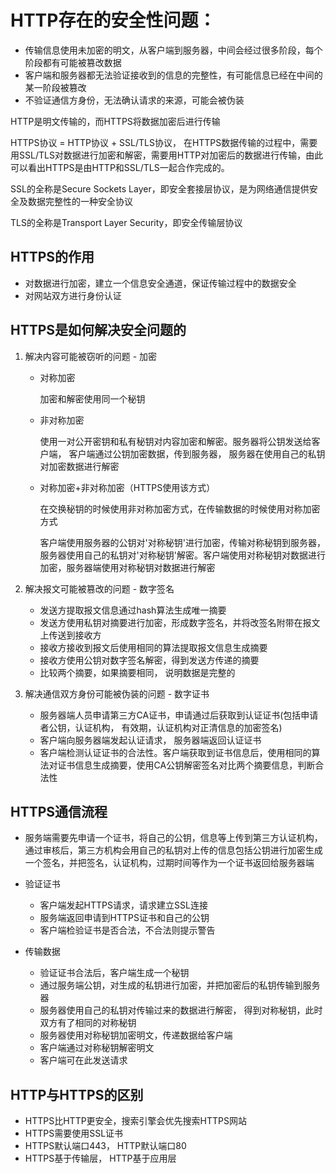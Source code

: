 # HTTP存在的安全性问题：
- 传输信息使用未加密的明文，从客户端到服务器，中间会经过很多阶段，每个阶段都有可能被篡改数据
- 客户端和服务器都无法验证接收到的信息的完整性，有可能信息已经在中间的某一阶段被篡改
- 不验证通信方身份，无法确认请求的来源，可能会被伪装

HTTP是明文传输的，而HTTPS将数据加密后进行传输

HTTPS协议 = HTTP协议 + SSL/TLS协议， 在HTTPS数据传输的过程中，需要用SSL/TLS对数据进行加密和解密，需要用HTTP对加密后的数据进行传输，由此可以看出HTTPS是由HTTP和SSL/TLS一起合作完成的。

SSL的全称是Secure Sockets Layer，即安全套接层协议，是为网络通信提供安全及数据完整性的一种安全协议

TLS的全称是Transport Layer Security，即安全传输层协议

## HTTPS的作用
- 对数据进行加密，建立一个信息安全通道，保证传输过程中的数据安全
- 对网站双方进行身份认证

## HTTPS是如何解决安全问题的
1. 解决内容可能被窃听的问题 - 加密

    - 对称加密

        加密和解密使用同一个秘钥

    - 非对称加密

        使用一对公开密钥和私有秘钥对内容加密和解密。服务器将公钥发送给客户端， 客户端通过公钥加密数据，传到服务器， 服务器在使用自己的私钥对加密数据进行解密
    - 对称加密+非对称加密（HTTPS使用该方式）

        在交换秘钥的时候使用非对称加密方式，在传输数据的时候使用对称加密方式

        客户端使用服务器的公钥对'对称秘钥'进行加密，传输对称秘钥到服务器， 服务器使用自己的私钥对'对称秘钥'解密。客户端使用对称秘钥对数据进行加密，服务器端使用对称秘钥对数据进行解密

2. 解决报文可能被篡改的问题 - 数字签名

    - 发送方提取报文信息通过hash算法生成唯一摘要
    - 发送方使用私钥对摘要进行加密，形成数字签名，并将改签名附带在报文上传送到接收方
    - 接收方接收到报文后使用相同的算法提取报文信息生成摘要
    - 接收方使用公钥对数字签名解密，得到发送方传递的摘要
    - 比较两个摘要，如果摘要相同， 说明数据是完整的

3. 解决通信双方身份可能被伪装的问题 - 数字证书

    - 服务器端人员申请第三方CA证书，申请通过后获取到认证证书(包括申请者公钥，认证机构， 有效期，认证机构对正清信息的加密签名)
    - 客户端向服务器端发起认证请求， 服务器端返回认证证书
    - 客户端检测认证证书的合法性。客户端获取到证书信息后，使用相同的算法对证书信息生成摘要，使用CA公钥解密签名对比两个摘要信息，判断合法性

## HTTPS通信流程
- 服务端需要先申请一个证书，将自己的公钥，信息等上传到第三方认证机构，通过审核后，第三方机构会用自己的私钥对上传的信息包括公钥进行加密生成一个签名，并把签名，认证机构，过期时间等作为一个证书返回给服务器端
  
- 验证证书
  - 客户端发起HTTPS请求，请求建立SSL连接
  - 服务端返回申请到HTTPS证书和自己的公钥
  - 客户端检验证书是否合法，不合法则提示警告
- 传输数据
  - 验证证书合法后，客户端生成一个秘钥
  - 通过服务端公钥，对生成的私钥进行加密，并把加密后的私钥传输到服务器
  - 服务器使用自己的私钥对传输过来的数据进行解密， 得到对称秘钥，此时双方有了相同的对称秘钥
  - 服务器使用对称秘钥加密明文，传递数据给客户端
  - 客户端通过对称秘钥解密明文
  - 客户端可在此发送请求

## HTTP与HTTPS的区别
- HTTPS比HTTP更安全，搜索引擎会优先搜索HTTPS网站
- HTTPS需要使用SSL证书
- HTTPS默认端口443， HTTP默认端口80
- HTTPS基于传输层， HTTP基于应用层

